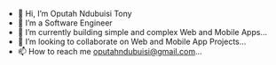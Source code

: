 - 👋 Hi, I’m Oputah Ndubuisi Tony
- 👀 I’m a Software Engineer
- 🌱 I’m currently building simple and complex Web and Mobile Apps...
- 💞️ I’m looking to collaborate on Web and Mobile App Projects...
- 📫 How to reach me oputahndubuisi@gmail.com...

<!---
antiBlake/antiBlake is a ✨ special ✨ repository because its `README.md` (this file) appears on your GitHub profile.
You can click the Preview link to take a look at your changes.
--->
